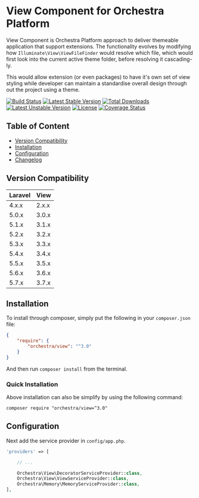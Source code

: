 View Component for Orchestra Platform
==============

View Component is Orchestra Platform approach to deliver themeable application that support extensions. The functionality evolves by modifying how `Illuminate\View\ViewFileFinder` would resolve which file, which would first look into the current active theme folder, before resolving it cascading-ly.

This would allow extension (or even packages) to have it's own set of view styling while developer can maintain a standardise overall design through out the project using a theme.

[![Build Status](https://travis-ci.org/orchestral/view.svg?branch=3.7)](https://travis-ci.org/orchestral/view)
[![Latest Stable Version](https://poser.pugx.org/orchestra/view/version)](https://packagist.org/packages/orchestra/view)
[![Total Downloads](https://poser.pugx.org/orchestra/view/downloads)](https://packagist.org/packages/orchestra/view)
[![Latest Unstable Version](https://poser.pugx.org/orchestra/view/v/unstable)](//packagist.org/packages/orchestra/view)
[![License](https://poser.pugx.org/orchestra/view/license)](https://packagist.org/packages/orchestra/view)
[![Coverage Status](https://coveralls.io/repos/github/orchestral/view/badge.svg?branch=3.7)](https://coveralls.io/github/orchestral/view?branch=3.7)

## Table of Content

* [Version Compatibility](#version-compatibility)
* [Installation](#installation)
* [Configuration](#configuration)
* [Changelog](https://github.com/orchestral/view/releases)

## Version Compatibility

Laravel    | View
:----------|:----------
 4.x.x     | 2.x.x
 5.0.x     | 3.0.x
 5.1.x     | 3.1.x
 5.2.x     | 3.2.x
 5.3.x     | 3.3.x
 5.4.x     | 3.4.x
 5.5.x     | 3.5.x
 5.6.x     | 3.6.x
 5.7.x     | 3.7.x

## Installation

To install through composer, simply put the following in your `composer.json` file:

```json
{
    "require": {
        "orchestra/view": "^3.0"
    }
}
```

And then run `composer install` from the terminal.

### Quick Installation

Above installation can also be simplify by using the following command:

    composer require "orchestra/view=^3.0"

## Configuration

Next add the service provider in `config/app.php`.

```php
'providers' => [

    // ...

    Orchestra\View\DecoratorServiceProvider::class,
    Orchestra\View\ViewServiceProvider::class,
    Orchestra\Memory\MemoryServiceProvider::class,
],
```

